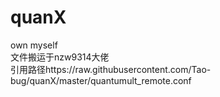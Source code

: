 # quanX
own myself<br/>
文件搬运于nzw9314大佬<br/>
引用路径https://raw.githubusercontent.com/Tao-bug/quanX/master/quantumult_remote.conf
